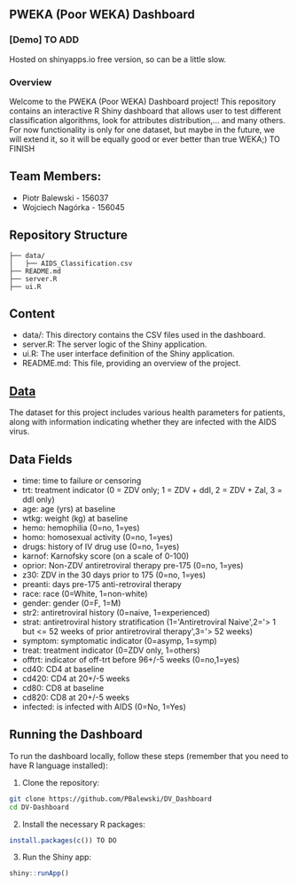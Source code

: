 ## PWEKA (Poor WEKA) Dashboard

### [Demo] TO ADD
Hosted on shinyapps.io free version, so can be a little slow.
### Overview
Welcome to the PWEKA (Poor WEKA) Dashboard project!
This repository contains an interactive R Shiny dashboard that allows user to test different classification algorithms, look for attributes distribution,...
and many others. For now functionality is only for one dataset, but maybe in the future, we will extend it, so it will be equally good or ever better than true WEKA;)
TO FINISH

## Team Members:
- Piotr Balewski - 156037
- Wojciech Nagórka - 156045
## Repository Structure

```plaintext
├── data/
│   ├── AIDS_Classification.csv
├── README.md
├── server.R
├── ui.R
```
## Content

- data/: This directory contains the CSV files used in the dashboard.
- server.R: The server logic of the Shiny application.
- ui.R: The user interface definition of the Shiny application.
- README.md: This file, providing an overview of the project.

## [Data](https://www.kaggle.com/datasets/aadarshvelu/aids-virus-infection-prediction)

The dataset for this project includes various health parameters for patients, along with information indicating whether they are infected with the AIDS virus.

## Data Fields
- time: time to failure or censoring
- trt: treatment indicator (0 = ZDV only; 1 = ZDV + ddI, 2 = ZDV + Zal, 3 = ddI only)
- age: age (yrs) at baseline
- wtkg: weight (kg) at baseline
- hemo: hemophilia (0=no, 1=yes)
- homo: homosexual activity (0=no, 1=yes)
- drugs: history of IV drug use (0=no, 1=yes)
- karnof: Karnofsky score (on a scale of 0-100)
- oprior: Non-ZDV antiretroviral therapy pre-175 (0=no, 1=yes)
- z30: ZDV in the 30 days prior to 175 (0=no, 1=yes)
- preanti: days pre-175 anti-retroviral therapy
- race: race (0=White, 1=non-white)
- gender: gender (0=F, 1=M)
- str2: antiretroviral history (0=naive, 1=experienced)
- strat: antiretroviral history stratification (1='Antiretroviral Naive',2='> 1 but <= 52 weeks of prior antiretroviral therapy',3='> 52 weeks)
- symptom: symptomatic indicator (0=asymp, 1=symp)
- treat: treatment indicator (0=ZDV only, 1=others)
- offtrt: indicator of off-trt before 96+/-5 weeks (0=no,1=yes)
- cd40: CD4 at baseline
- cd420: CD4 at 20+/-5 weeks
- cd80: CD8 at baseline
- cd820: CD8 at 20+/-5 weeks
- infected: is infected with AIDS (0=No, 1=Yes)

## Running the Dashboard
To run the dashboard locally, follow these steps (remember that you need to have R language installed):
1. Clone the repository:
 ```bash
git clone https://github.com/PBalewski/DV_Dashboard
cd DV-Dashboard
 ```
2. Install the necessary R packages:
```R
install.packages(c()) TO DO
```
3. Run the Shiny app:
```R
shiny::runApp()
```  
  
